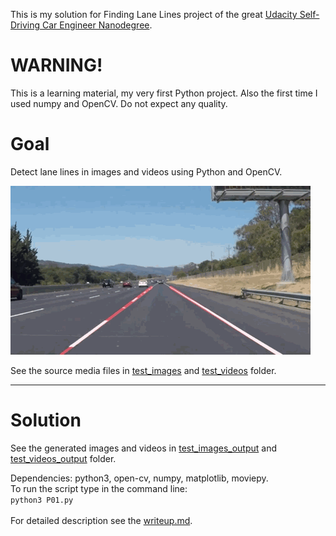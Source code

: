 This is my solution for Finding Lane Lines project of the great [Udacity Self-Driving Car Engineer Nanodegree](https://www.udacity.com/course/self-driving-car-engineer-nanodegree--nd013).

# WARNING!
This is a learning material, my very first Python project. Also the first time I used numpy and OpenCV. Do not expect any quality.

# Goal
Detect lane lines in images and videos using Python and OpenCV. 

![Lane Finding](P01_BasicLaneFinding/doc/P01.gif)

See the source media files in [test_images](P01_BasicLaneFinding/test_images) and [test_videos](P01_BasicLaneFinding/test_videos) folder.

---
# Solution
See the generated images and videos in [test_images_output](P01_BasicLaneFinding/test_images_output) and [test_videos_output](P01_BasicLaneFinding/test_videos_output) folder.

Dependencies: python3, open-cv, numpy, matplotlib, moviepy.<BR>
To run the script type in the command line:<BR>
    ```
    python3 P01.py
    ```
<BR><BR>
For detailed description see the [writeup.md](P01_BasicLaneFinding/writeup.md).

